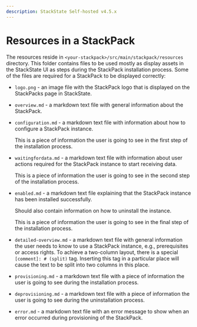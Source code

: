 ```yaml
---
description: StackState Self-hosted v4.5.x
---
```


# Resources in a StackPack

The resources reside in `<your-stackpack>/src/main/stackpack/resources` directory. This folder contains files to be used mostly as display assets in the StackState UI as steps during the StackPack installation process. Some of the files are required for a StackPack to be displayed correctly:

* `logo.png` - an image file with the StackPack logo that is displayed on the StackPacks page in StackState.
* `overview.md` - a markdown text file with general information about the StackPack.
* `configuration.md` - a markdown text file with information about how to configure a StackPack instance.

  This is a piece of information the user is going to see in the first step of the installation process.

* `waitingfordata.md` - a markdown text file with information about user actions required for the StackPack instance to start receiving data.

  This is a piece of information the user is going to see in the second step of the installation process.

* `enabled.md` - a markdown text file explaining that the StackPack instance has been installed successfully.

  Should also contain information on how to uninstall the instance.

  This is a piece of information the user is going to see in the final step of the installation process.

* `detailed-overview.md` - a markdown text file with general information the user needs to know to use a StackPack instance, e.g., prerequisites or access rights. To achieve a two-column layout, there is a special `[comment]: # (split)` tag. Inserting this tag in a particular place will cause the text to be split into two columns in this place.
* `provisioning.md` - a markdown text file with a piece of information the user is going to see during the installation process.
* `deprovisioning.md` - a markdown text file with a piece of information the user is going to see during the uninstallation process.
* `error.md` - a markdown text file with an error message to show when an error occurred during provisioning of the StackPack.

